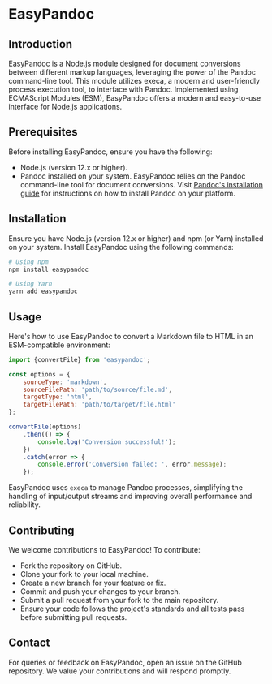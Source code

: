 # EasyPandoc

## Introduction

EasyPandoc is a Node.js module designed for document conversions between different markup languages, leveraging the power of the Pandoc command-line tool. This module utilizes execa, a modern and user-friendly process execution tool, to interface with Pandoc. Implemented using ECMAScript Modules (ESM), EasyPandoc offers a modern and easy-to-use interface for Node.js applications.

## Prerequisites

Before installing EasyPandoc, ensure you have the following:

- Node.js (version 12.x or higher).
- Pandoc installed on your system. EasyPandoc relies on the Pandoc command-line tool for document conversions. Visit [Pandoc's installation guide](https://pandoc.org/installing.html) for instructions on how to install Pandoc on your platform.

## Installation

Ensure you have Node.js (version 12.x or higher) and npm (or Yarn) installed on your system. Install EasyPandoc using the following commands:

```bash
# Using npm
npm install easypandoc

# Using Yarn
yarn add easypandoc
```

## Usage
Here's how to use EasyPandoc to convert a Markdown file to HTML in an ESM-compatible environment:

```javascript
import {convertFile} from 'easypandoc';

const options = {
    sourceType: 'markdown',
    sourceFilePath: 'path/to/source/file.md',
    targetType: 'html',
    targetFilePath: 'path/to/target/file.html'
};

convertFile(options)
    .then(() => {
        console.log('Conversion successful!');
    })
    .catch(error => {
        console.error('Conversion failed: ', error.message);
    });
```

EasyPandoc uses `execa` to manage Pandoc processes, simplifying the handling of input/output streams and improving overall performance and reliability.

## Contributing

We welcome contributions to EasyPandoc! To contribute:

- Fork the repository on GitHub.
- Clone your fork to your local machine.
- Create a new branch for your feature or fix.
- Commit and push your changes to your branch.
- Submit a pull request from your fork to the main repository.
- Ensure your code follows the project's standards and all tests pass before submitting pull requests.

## Contact
For queries or feedback on EasyPandoc, open an issue on the GitHub repository. We value your contributions and will respond promptly.
